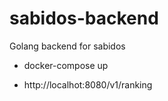# sabidos-backend
Golang backend for sabidos

 - docker-compose up

 - http://localhot:8080/v1/ranking
